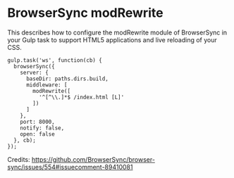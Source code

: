 # BrowserSync modRewrite

This describes how to configure the modRewrite module of BrowserSync in your Gulp task to support
HTML5 applications and live reloading of your CSS.

```
gulp.task('ws', function(cb) {
  browserSync({
    server: {
      baseDir: paths.dirs.build,
      middleware: [
        modRewrite([
          '^[^\\.]*$ /index.html [L]'
        ])
      ]
    },
    port: 8000,
    notify: false,
    open: false
  }, cb);
});
```

Credits:
https://github.com/BrowserSync/browser-sync/issues/554#issuecomment-89410081
